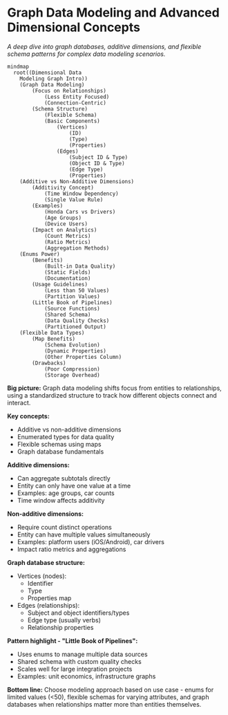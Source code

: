 # Graph Data Modeling and Advanced Dimensional Concepts

*A deep dive into graph databases, additive dimensions, and flexible schema patterns for complex data modeling scenarios.*


```mermaid
mindmap
  root((Dimensional Data
    Modeling Graph Intro))
    (Graph Data Modeling)
        (Focus on Relationships)
            (Less Entity Focused)
            (Connection-Centric)
        (Schema Structure)
            (Flexible Schema)
            (Basic Components)
                (Vertices)
                    (ID)
                    (Type)
                    (Properties)
                (Edges)
                    (Subject ID & Type)
                    (Object ID & Type)
                    (Edge Type)
                    (Properties)
    (Additive vs Non-Additive Dimensions)
        (Additivity Concept)
            (Time Window Dependency)
            (Single Value Rule)
        (Examples)
            (Honda Cars vs Drivers)
            (Age Groups)
            (Device Users)
        (Impact on Analytics)
            (Count Metrics)
            (Ratio Metrics)
            (Aggregation Methods)
    (Enums Power)
        (Benefits)
            (Built-in Data Quality)
            (Static Fields)
            (Documentation)
        (Usage Guidelines)
            (Less than 50 Values)
            (Partition Values)
        (Little Book of Pipelines)
            (Source Functions)
            (Shared Schema)
            (Data Quality Checks)
            (Partitioned Output)
    (Flexible Data Types)
        (Map Benefits)
            (Schema Evolution)
            (Dynamic Properties)
            (Other Properties Column)
        (Drawbacks)
            (Poor Compression)
            (Storage Overhead)
```


**Big picture:** Graph data modeling shifts focus from entities to relationships, using a standardized structure to track how different objects connect and interact.

**Key concepts:**
- Additive vs non-additive dimensions
- Enumerated types for data quality
- Flexible schemas using maps
- Graph database fundamentals

**Additive dimensions:**
- Can aggregate subtotals directly
- Entity can only have one value at a time
- Examples: age groups, car counts
- Time window affects additivity

**Non-additive dimensions:**
- Require count distinct operations
- Entity can have multiple values simultaneously
- Examples: platform users (iOS/Android), car drivers
- Impact ratio metrics and aggregations

**Graph database structure:**
- Vertices (nodes):
  - Identifier
  - Type
  - Properties map
- Edges (relationships):
  - Subject and object identifiers/types
  - Edge type (usually verbs)
  - Relationship properties

**Pattern highlight - "Little Book of Pipelines":**
- Uses enums to manage multiple data sources
- Shared schema with custom quality checks
- Scales well for large integration projects
- Examples: unit economics, infrastructure graphs

**Bottom line:** Choose modeling approach based on use case - enums for limited values (<50), flexible schemas for varying attributes, and graph databases when relationships matter more than entities themselves.